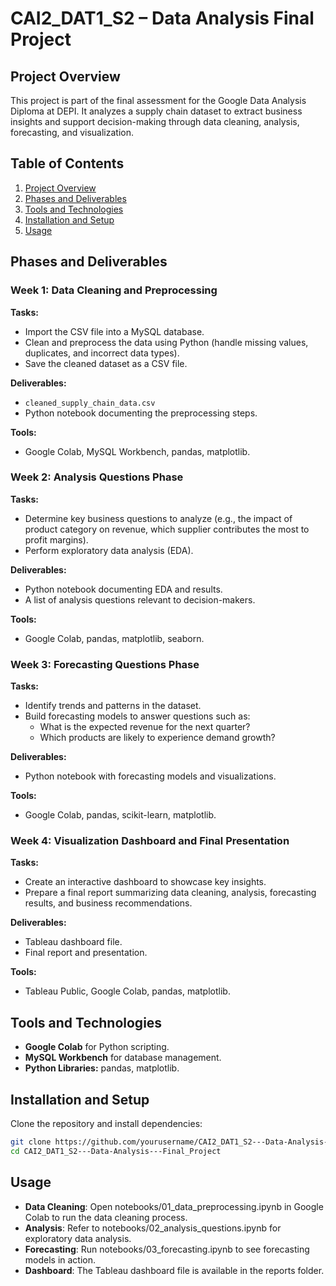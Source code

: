 # CAI2_DAT1_S2 – Data Analysis Final Project

## Project Overview
This project is part of the final assessment for the Google Data Analysis Diploma at DEPI. It analyzes a supply chain dataset to extract business insights and support decision-making through data cleaning, analysis, forecasting, and visualization.

## Table of Contents
1. [Project Overview](#project-overview)
2. [Phases and Deliverables](#phases-and-deliverables)
3. [Tools and Technologies](#tools-and-technologies)
4. [Installation and Setup](#installation-and-setup)
5. [Usage](#usage)

## Phases and Deliverables

### Week 1: Data Cleaning and Preprocessing
**Tasks:**
- Import the CSV file into a MySQL database.
- Clean and preprocess the data using Python (handle missing values, duplicates, and incorrect data types).
- Save the cleaned dataset as a CSV file.

**Deliverables:**
- `cleaned_supply_chain_data.csv`
- Python notebook documenting the preprocessing steps.

**Tools:**
- Google Colab, MySQL Workbench, pandas, matplotlib.

### Week 2: Analysis Questions Phase
**Tasks:**
- Determine key business questions to analyze (e.g., the impact of product category on revenue, which supplier contributes the most to profit margins).
- Perform exploratory data analysis (EDA).

**Deliverables:**
- Python notebook documenting EDA and results.
- A list of analysis questions relevant to decision-makers.

**Tools:**
- Google Colab, pandas, matplotlib, seaborn.

### Week 3: Forecasting Questions Phase
**Tasks:**
- Identify trends and patterns in the dataset.
- Build forecasting models to answer questions such as:
  - What is the expected revenue for the next quarter?
  - Which products are likely to experience demand growth?

**Deliverables:**
- Python notebook with forecasting models and visualizations.

**Tools:**
- Google Colab, pandas, scikit-learn, matplotlib.

### Week 4: Visualization Dashboard and Final Presentation
**Tasks:**
- Create an interactive dashboard to showcase key insights.
- Prepare a final report summarizing data cleaning, analysis, forecasting results, and business recommendations.

**Deliverables:**
- Tableau dashboard file.
- Final report and presentation.

**Tools:**
- Tableau Public, Google Colab, pandas, matplotlib.

## Tools and Technologies
- **Google Colab** for Python scripting.
- **MySQL Workbench** for database management.
- **Python Libraries:** pandas, matplotlib.

## Installation and Setup
Clone the repository and install dependencies:
```bash
git clone https://github.com/yourusername/CAI2_DAT1_S2---Data-Analysis---Final_Project.git
cd CAI2_DAT1_S2---Data-Analysis---Final_Project
```
## Usage
- **Data Cleaning**: Open notebooks/01_data_preprocessing.ipynb in Google Colab to run the data cleaning process.
- **Analysis**: Refer to notebooks/02_analysis_questions.ipynb for exploratory data analysis.
- **Forecasting**: Run notebooks/03_forecasting.ipynb to see forecasting models in action.
- **Dashboard**: The Tableau dashboard file is available in the reports folder.
